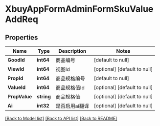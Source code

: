 # XbuyAppFormAdminFormSkuValueAddReq

## Properties
Name | Type | Description | Notes
------------ | ------------- | ------------- | -------------
**GoodId** | **int64** | 商品编号 | [default to null]
**ViewId** | **int64** | 视图Id | [optional] [default to null]
**PropId** | **int64** | 商品规格编号 | [default to null]
**ValueId** | **int64** | 商品规格值Id | [optional] [default to null]
**PropValue** | **string** | 商品规格值 | [optional] [default to null]
**Ai** | **int32** | 是否启用ai翻译 | [optional] [default to null]

[[Back to Model list]](../README.md#documentation-for-models) [[Back to API list]](../README.md#documentation-for-api-endpoints) [[Back to README]](../README.md)

